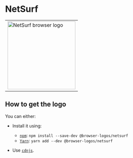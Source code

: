 NetSurf
=======

<table>
    <tr height=230>
        <td>
            <a href="https://github.com/alrra/browser-logos/tree/858ed41a980f84a28589fd7948c098a9838a80fc/src/netsurf">
                <img width=220 src="https://raw.githubusercontent.com/alrra/browser-logos/858ed41a980f84a28589fd7948c098a9838a80fc/src/netsurf/netsurf.svg?sanitize=true" alt="NetSurf browser logo">
            </a>
        </td>
    </tr>
</table>

How to get the logo
-------------------

You can either:

* Install it using:

  * [`npm`][npm]: `npm install --save-dev @browser-logos/netsurf`
  * [`Yarn`][yarn]: `yarn add --dev @browser-logos/netsurf`

* Use [`cdnjs`][cdnjs].

<!-- Link labels: -->

[cdnjs]: https://cdnjs.com/libraries/browser-logos
[npm]: https://www.npmjs.com/
[yarn]: https://yarnpkg.com/
